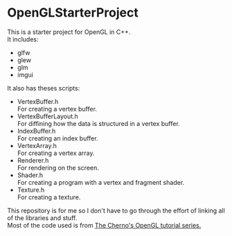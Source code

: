 # OpenGLStarterProject
This is a starter project for OpenGL in C++.  
It includes:  
- glfw  
- glew  
- glm  
- imgui
  
It also has theses scripts:  
- VertexBuffer.h<br>For creating a vertex buffer.
- VertexBufferLayout.h<br>For diffining how the data is structured in a vertex buffer.
- IndexBuffer.h<br>For creating an index buffer.
- VertexArray.h<br>For creating a vertex array.
- Renderer.h<br>For rendering on the screen.
- Shader.h<br>For creating a program with a vertex and fragment shader.
- Texture.h<br>For creating a texture.

This repository is for me so I don't have to go through the effort of linking all of the libraries and stuff.  
Most of the code used is from [The Cherno's OpenGL tutorial series.](https://www.youtube.com/playlist?list=PLlrATfBNZ98foTJPJ_Ev03o2oq3-GGOS2)
